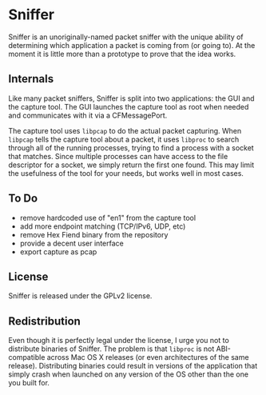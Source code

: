 Sniffer
=======

Sniffer is an unoriginally-named packet sniffer with the unique ability of determining which application a packet is coming from (or going to). At the moment it is little more than a prototype to prove that the idea works.

Internals
---------

Like many packet sniffers, Sniffer is split into two applications: the GUI and the capture tool. The GUI launches the capture tool as root when needed and communicates with it via a CFMessagePort.

The capture tool uses `libpcap` to do the actual packet capturing. When `libpcap` tells the capture tool about a packet, it uses `libproc` to search through all of the running processes, trying to find a process with a socket that matches. Since multiple processes can have access to the file descriptor for a socket, we simply return the first one found. This may limit the usefulness of the tool for your needs, but works well in most cases.

To Do
-----

* remove hardcoded use of "en1" from the capture tool
* add more endpoint matching (TCP/IPv6, UDP, etc)
* remove Hex Fiend binary from the repository
* provide a decent user interface
* export capture as pcap

License
-------

Sniffer is released under the GPLv2 license.

Redistribution
--------------

Even though it is perfectly legal under the license, I urge you not to distribute binaries of Sniffer. The problem is that `libproc` is not ABI-compatible across Mac OS X releases (or even architectures of the same release). Distributing binaries could result in versions of the application that simply crash when launched on any version of the OS other than the one you built for.